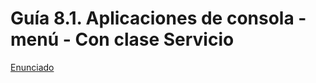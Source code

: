 # Guía 8.1. Aplicaciones de consola - menú - Con clase Servicio


[Enunciado](https://docs.google.com/document/d/1rz0re8N3oS1Jv664VXkTr85zB2gzWwaW/preview)
